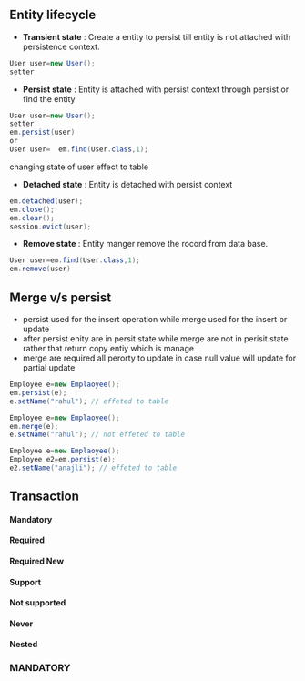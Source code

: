 ## Entity lifecycle
+ **Transient state** : Create a entity to persist till entity is not attached with persistence context.
```java
User user=new User();
setter
```
+ **Persist state** : Entity is attached with persist context through persist or find the entity
``` java 
User user=new User();
setter
em.persist(user)
or
User user=  em.find(User.class,1);
 ```
 changing state of user effect to table
 + **Detached state** : Entity is detached with persist context
 ```java
 em.detached(user);
 em.close();
 em.clear();
 session.evict(user);
 ```
+ **Remove state** : Entity manger remove the rocord from data base.
```java
User user=em.find(User.class,1);
em.remove(user)
```
## Merge v/s persist

+ persist used for the insert operation while merge used for the insert or update
+ after persist enity are in persit state while merge are not in perisit state rather that return copy entiy which is manage
+ merge are required all perorty to update in case null value will update for partial update
```java
Employee e=new Emplaoyee();
em.persist(e);
e.setName("rahul"); // effeted to table

Employee e=new Emplaoyee();
em.merge(e);
e.setName("rahul"); // not effeted to table

Employee e=new Emplaoyee();
Employee e2=em.persist(e);
e2.setName("anajli"); // effeted to table
```
## Transaction

#### Mandatory
#### Required
#### Required New
#### Support
#### Not supported
#### Never
#### Nested

### MANDATORY
